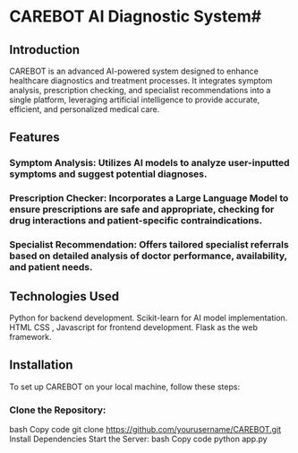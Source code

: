 # CAREBOT AI Diagnostic System#
## Introduction
CAREBOT is an advanced AI-powered system designed to enhance healthcare diagnostics and treatment processes. It integrates symptom analysis, prescription checking, and specialist recommendations into a single platform, leveraging artificial intelligence to provide accurate, efficient, and personalized medical care.

## Features
### Symptom Analysis: Utilizes AI models to analyze user-inputted symptoms and suggest potential diagnoses.
### Prescription Checker: Incorporates a Large Language Model to ensure prescriptions are safe and appropriate, checking for drug interactions and patient-specific contraindications.
### Specialist Recommendation: Offers tailored specialist referrals based on detailed analysis of doctor performance, availability, and patient needs.

## Technologies Used
Python for backend development.
Scikit-learn for AI model implementation.
HTML CSS , Javascript for frontend development.
Flask as the web framework.
## Installation
To set up CAREBOT on your local machine, follow these steps:

### Clone the Repository:
bash
Copy code
git clone https://github.com/yourusername/CAREBOT.git
Install Dependencies
Start the Server:
bash
Copy code
python app.py




